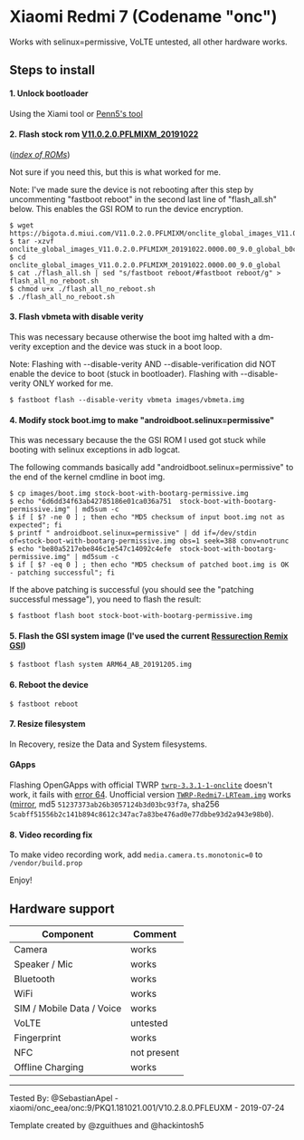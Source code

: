 # Xiaomi Redmi 7 (Codename "onc")

Works with selinux=permissive, VoLTE untested, all other hardware works.

## Steps to install

#### 1. Unlock bootloader
Using the Xiami tool or [Penn5's tool](https://github.com/penn5/miunlock)

#### 2. Flash stock rom [V11.0.2.0.PFLMIXM_20191022](https://bigota.d.miui.com/V11.0.2.0.PFLMIXM/onclite_global_images_V11.0.2.0.PFLMIXM_20191022.0000.00_9.0_global_b0cd3cab92.tgz)
([_index of ROMs_](https://mirom.ezbox.idv.tw/en/phone/onclite/))

Not sure if you need this, but this is what worked for me.

Note: I've made sure the device is not rebooting after this step by uncommenting "fastboot reboot"
in the second last line of "flash_all.sh" below. This enables the GSI ROM to run the device encryption.

```
$ wget https://bigota.d.miui.com/V11.0.2.0.PFLMIXM/onclite_global_images_V11.0.2.0.PFLMIXM_20191022.0000.00_9.0_global_b0cd3cab92.tgz
$ tar -xzvf onclite_global_images_V11.0.2.0.PFLMIXM_20191022.0000.00_9.0_global_b0cd3cab92.tgz
$ cd onclite_global_images_V11.0.2.0.PFLMIXM_20191022.0000.00_9.0_global
$ cat ./flash_all.sh | sed "s/fastboot reboot/#fastboot reboot/g" > flash_all_no_reboot.sh
$ chmod u+x ./flash_all_no_reboot.sh
$ ./flash_all_no_reboot.sh
```

#### 3. Flash vbmeta with disable verity

This was necessary because otherwise the boot img halted with a dm-verity exception and the
device was stuck in a boot loop.

Note: Flashing with --disable-verity AND --disable-verification did NOT enable
the device to boot (stuck in bootloader). Flashing with --disable-verity ONLY worked for me.

```
$ fastboot flash --disable-verity vbmeta images/vbmeta.img
```

#### 4. Modify stock boot.img to make "androidboot.selinux=permissive"

This was necessary because the the GSI ROM I used got stuck while booting with
selinux exceptions in adb logcat.

The following commands basically add "androidboot.selinux=permissive" to the
end of the kernel cmdline in boot img.

```
$ cp images/boot.img stock-boot-with-bootarg-permissive.img
$ echo "6d6dd34f63ab42785186e01ca036a751  stock-boot-with-bootarg-permissive.img" | md5sum -c
$ if [ $? -ne 0 ] ; then echo "MD5 checksum of input boot.img not as expected"; fi
$ printf " androidboot.selinux=permissive" | dd if=/dev/stdin of=stock-boot-with-bootarg-permissive.img obs=1 seek=388 conv=notrunc
$ echo "be80a5217ebe846c1e547c14092c4efe  stock-boot-with-bootarg-permissive.img" | md5sum -c
$ if [ $? -eq 0 ] ; then echo "MD5 checksum of patched boot.img is OK - patching successful"; fi
```

If the above patching is successful (you should see the "patching successful message"), you need to flash the result:
```
$ fastboot flash boot stock-boot-with-bootarg-permissive.img
```

#### 5. Flash the GSI system image (I've used the current [Ressurection Remix GSI](https://get.resurrectionremix.com/gsi/ARM64_AB_20191205.img))
```
$ fastboot flash system ARM64_AB_20191205.img
```

#### 6. Reboot the device
```
$ fastboot reboot
```

#### 7. Resize filesystem
In Recovery, resize the Data and System filesystems.

#### GApps
Flashing OpenGApps with official TWRP [`twrp-3.3.1-1-onclite`](https://eu.dl.twrp.me/onclite/twrp-3.3.1-1-onclite.img) doesn't work, it fails with [error 64](https://github.com/TeamWin/Team-Win-Recovery-Project/issues/1070).
Unofficial version [`TWRP-Redmi7-LRTeam.img`](https://miui.blog/redmi-7/twrp-flasher-tool-redmi-7/) works ([mirror](https://androidfilehost.com/?fid=1395089523397956270), md5 `51237373ab26b3057124b3d03bc93f7a`, sha256 `5cabff51556b2c141b894c8612c347ac7a83be476ad0e77dbbe93d2a943e98b0`). 

#### 8. Video recording fix
To make video recording work, add `media.camera.ts.monotonic=0` to `/vendor/build.prop`

Enjoy!

## Hardware support

| Component                 |      Comment                                              |
|---------------------------|-----------------------------------------------------------|
| Camera                    | works                                                    |
| Speaker / Mic             | works                                                    |
| Bluetooth                 | works                                                    |
| WiFi                      | works                                                    |
| SIM / Mobile Data / Voice | works                                                    |
| VoLTE                     | untested                                                    |
| Fingerprint               | works                                                    |
| NFC                       | not present                                                    |
| Offline Charging          | works                                                    |
---

Tested By: @SebastianApel - xiaomi/onc_eea/onc:9/PKQ1.181021.001/V10.2.8.0.PFLEUXM - 2019-07-24

Template created by @zguithues and @hackintosh5